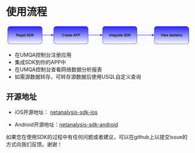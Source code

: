 # 使用流程

![](/images/intro_01.png)

* 在UMQA控制台注册应用 
* 集成SDK到你的APP中
* 在UMQA控制台查看网络数据分析报表
* 如需源数据转存，可转存源数据后使用USQL自定义查询



## 开源地址 

* iOS开源地址： [netanalysis-sdk-ios](https://github.com/ucloud/netanalysis-sdk-ios)

* Android开源地址：[netanalysis-sdk-android](https://github.com/ucloud/netanalysis-sdk-android)

如果您在使用SDK的过程中有任何问题或者建议，可以在github上以提交issue的方式向我们反馈。谢谢！
